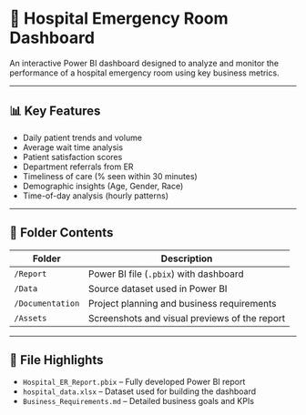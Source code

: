 # 🏥 Hospital Emergency Room Dashboard

An interactive Power BI dashboard designed to analyze and monitor the performance of a hospital emergency room using key business metrics.

---

## 📊 Key Features

- Daily patient trends and volume
- Average wait time analysis
- Patient satisfaction scores
- Department referrals from ER
- Timeliness of care (% seen within 30 minutes)
- Demographic insights (Age, Gender, Race)
- Time-of-day analysis (hourly patterns)

---

## 📁 Folder Contents

| Folder | Description |
|--------|-------------|
| `/Report` | Power BI file (`.pbix`) with dashboard |
| `/Data` | Source dataset used in Power BI |
| `/Documentation` | Project planning and business requirements |
| `/Assets` | Screenshots and visual previews of the report |

---

## 📂 File Highlights

- `Hospital_ER_Report.pbix` – Fully developed Power BI report
- `hospital_data.xlsx` – Dataset used for building the dashboard
- `Business_Requirements.md` – Detailed business goals and KPIs
